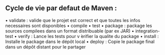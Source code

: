 <h2>Cycle de vie par defaut de Maven :</h2>

• validate : valide que le projet est correct et que toutes les infos
  necessaires sont disponibles
• compile
• test
• package :  package les sources compilees dans un format
  distribuable (par ex JAR)
• integration-test
• verify :  Lance les tests pour v ́erifier la qualite du package
• install :  Installe le package dans le dépôt local
• deploy : Copie le package final dans un dépôt distant pour le
  partager
